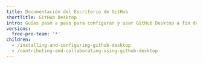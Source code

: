 ```yaml
---
title: Documentación del Escritorio de GitHub
shortTitle: GitHub Desktop
intro: Guías paso a paso para configurar y usar GitHub Desktop a fin de administrar tu trabajo de proyecto.
versions:
  free-pro-team: '*'
children:
  - /installing-and-configuring-github-desktop
  - /contributing-and-collaborating-using-github-desktop
---
```


